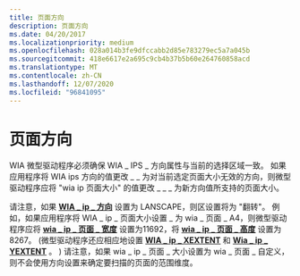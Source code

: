 ```yaml
---
title: 页面方向
description: 页面方向
ms.date: 04/20/2017
ms.localizationpriority: medium
ms.openlocfilehash: 028a014b3fe9dfccabb2d85e783279ec5a7a045b
ms.sourcegitcommit: 418e6617e2a695c9cb4b37b5b60e264760858acd
ms.translationtype: MT
ms.contentlocale: zh-CN
ms.lasthandoff: 12/07/2020
ms.locfileid: "96841095"
---
```

# <a name="page-orientation"></a>页面方向


WIA 微型驱动程序必须确保 WIA \_ IPS \_ 方向属性与当前的选择区域一致。 如果应用程序将 WIA ips 方向的值更改 \_ \_ 为对当前选定页面大小无效的方向，则微型驱动程序应将 "wia ip 页面大小" 的值更改 \_ \_ \_ 为新方向值所支持的页面大小。

请注意，如果 [**WIA \_ ip \_ 方向**](./wia-ips-orientation.md) 设置为 LANSCAPE，则区设置将为 "翻转"。 例如，如果应用程序将 WIA \_ ip \_ 页面大小设置 \_ 为 wia \_ 页面 \_ A4，则微型驱动程序应将 [**wia \_ ip \_ 页面 \_ 宽度**](./wia-ips-page-width.md) 设置为11692，将 [**wia \_ ip \_ 页面 \_ 高度**](./wia-ips-page-height.md) 设置为8267。  (微型驱动程序还应相应地设置 [**WIA \_ ip \_ XEXTENT**](./wia-ips-xextent.md) 和 [**Wia \_ ip \_ YEXTENT**](./wia-ips-yextent.md) 。 ) 请注意，如果 wia \_ ip \_ 页面 \_ 大小设置为 wia \_ 页面 \_ 自定义，则不会使用方向设置来确定要扫描的页面的范围维度。

 

